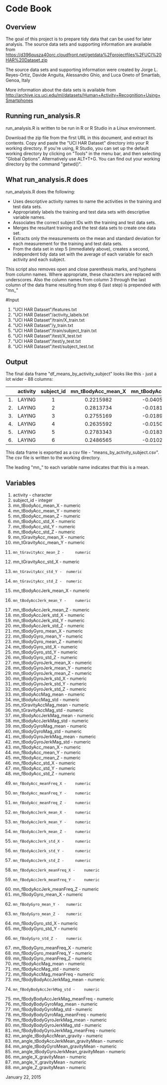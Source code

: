 # Code Book

## Overview
The goal of this project is to prepare tidy data that can be used for later analysis. The source data sets and supporting information are available from https://d396qusza40orc.cloudfront.net/getdata%2Fprojectfiles%2FUCI%20HAR%20Dataset.zip 

The source data sets and supporting information were created by Jorge L. Reyes-Ortiz, Davide Anguita, Alessandro Ghio, and Luca Oneto of Smartlab, Genoa, Italy

More information about the data sets is available from http://archive.ics.uci.edu/ml/datasets/Human+Activity+Recognition+Using+Smartphones

## Running run_analysis.R

run_analysis.R is written to be run in R or R Studio in a Linux environment.

Download the zip file from the first URL in this document, and extract its contents. Copy and paste the "UCI HAR Dataset" directory into your R working directory. 
If you're using, R Studio, you can set up the default working directory by clicking on "Tools" in the menu bar, and then selecting "Global Options". Alternatively use ALT+T+G.
You can find out your working directory by the command "getwd()".


## What run_analysis.R does

run_analysis.R does the following:
* Uses descriptive activity names to name the activities in the training and test data sets.
* Appropriately labels the training and test data sets with descriptive variable names.
* Associates the correct subject IDs with the training and test data sets.
* Merges the resultant training and the test data sets to create one data set. 
* Extracts only the measurements on the mean and standard deviation for each measurement for the training and test data sets.
* From the data set in step 5 (immediately above), creates a second, independent tidy data set with the average of each variable for each activity and each subject.

This script also removes open and close parenthesis marks, and hyphens from column names. Where appropriate, these characters are replaced with underscores. Also the column names from column 3 through the last column of the data frame resulting from step 6 (last step) is prepended with "mn_"

#Input

1. "UCI HAR Dataset"/features.txt
2. "UCI HAR Dataset"/activity_labels.txt
3. "UCI HAR Dataset"/train/X_train.txt
4. "UCI HAR Dataset"/y_train.txt
5. "UCI HAR Dataset"/train/subject_train.txt
6. "UCI HAR Dataset"/test/X_test.txt
7. "UCI HAR Dataset"/test/y_test.txt
8. "UCI HAR Dataset"/test/subject_test.txt

## Output

The final data frame "df_means_by_activity_subject" looks like this - just a lot wider - 88 columns:

|    | activity | subject_id |  mn_tBodyAcc_mean_X | mn_tBodyAcc_mean_Y | mn_tBodyAcc_mean_Z | mn_tBodyAcc_std_X |
|:--:|:--------:|:----------:|:-------------------:|:------------------:|:------------------:|:-----------------:|
| 1. |  LAYING  |      1     |   0.2215982         | -0.04051395        | -0.1132036         | -0.9280565        |
| 2. |  LAYING  |      2     |   0.2813734         | -0.01815874        | -0.1072456         | -0.9740595        | 
| 3. |  LAYING  |      3     |   0.2755169         | -0.01895568        | -0.1013005         | -0.9827766        |
| 4. |  LAYING  |      4     |   0.2635592         | -0.01500318        | -0.1106882         | -0.9541937        |
| 5. |  LAYING  |      5     |   0.2783343         | -0.01830421        | -0.1079376         | -0.9659345        | 
| 6. |  LAYING  |      6     |   0.2486565         | -0.01025292        | -0.1331196         | -0.9340494        |

This data frame is exported as a csv file - "means_by_activity_subject.csv". The csv file is written to the working directory.

The leading "mn_" to each variable name indicates that this is a mean.

## Variables
1.	activity - 	character
2.	subject_id - 	integer
3.	mn_tBodyAcc_mean_X - 	numeric
4.	mn_tBodyAcc_mean_Y - 	numeric
5.	mn_tBodyAcc_mean_Z - 	numeric
6. 	mn_tBodyAcc_std_X - 	numeric
7. 	mn_tBodyAcc_std_Y - 	numeric
8.	mn_tBodyAcc_std_Z - 	numeric
9.	mn_tGravityAcc_mean_X - 	numeric
10.	mn_tGravityAcc_mean_Y - 	numeric
11. 	mn_tGravityAcc_mean_Z - 	numeric
12.	mn_tGravityAcc_std_X - 	numeric
13. 	mn_tGravityAcc_std_Y - 	numeric
14. 	mn_tGravityAcc_std_Z -	numeric
15.	mn_tBodyAccJerk_mean_X - 	numeric
16. 	mn_tBodyAccJerk_mean_Y - 	numeric
17.	mn_tBodyAccJerk_mean_Z - 	numeric
18.	mn_tBodyAccJerk_std_X - 	numeric
19.	mn_tBodyAccJerk_std_Y - 	numeric
20.	mn_tBodyAccJerk_std_Z -  	numeric
21.	mn_tBodyGyro_mean_X - 	numeric
22.	mn_tBodyGyro_mean_Y - 	numeric
23.	mn_tBodyGyro_mean_Z - 	numeric
24.	mn_tBodyGyro_std_X - 	numeric
25.	mn_tBodyGyro_std_Y - 	numeric
26.	mn_tBodyGyro_std_Z - 	numeric
27.	mn_tBodyGyroJerk_mean_X - 	numeric
28.	mn_tBodyGyroJerk_mean_Y - 	numeric
29.	mn_tBodyGyroJerk_mean_Z - 	numeric
30.	mn_tBodyGyroJerk_std_X - 	numeric
31.	mn_tBodyGyroJerk_std_Y - 	numeric
32.	mn_tBodyGyroJerk_std_Z - 	numeric
33.	mn_tBodyAccMag_mean - 	numeric
34.	mn_tBodyAccMag_std - 	numeric
35.	mn_tGravityAccMag_mean - 	numeric
36.	mn_tGravityAccMag_std - 	numeric
37.	mn_tBodyAccJerkMag_mean - 	numeric
38.	mn_tBodyAccJerkMag_std - 	numeric
39.	mn_tBodyGyroMag_mean - 	numeric
40.	mn_tBodyGyroMag_std - 	numeric
41.	mn_tBodyGyroJerkMag_mean - 	numeric
42.	mn_tBodyGyroJerkMag_std - 	numeric
43.	mn_fBodyAcc_mean_X - 	numeric
44.	mn_fBodyAcc_mean_Y - 	numeric
45.	mn_fBodyAcc_mean_Z - 	numeric
46.	mn_fBodyAcc_std_X - 	numeric
47.	mn_fBodyAcc_std_Y - 	numeric
48.	mn_fBodyAcc_std_Z - 	numeric
49. 	mn_fBodyAcc_meanFreq_X - 	numeric
50. 	mn_fBodyAcc_meanFreq_Y - 	numeric
51. 	mn_fBodyAcc_meanFreq_Z - 	numeric
52. 	mn_fBodyAccJerk_mean_X - 	numeric
53. 	mn_fBodyAccJerk_mean_Y - 	numeric
54. 	mn_fBodyAccJerk_mean_Z - 	numeric
55. 	mn_fBodyAccJerk_std_X - 	numeric
56. 	mn_fBodyAccJerk_std_Y - 	numeric
57. 	mn_fBodyAccJerk_std_Z - 	numeric
58. 	mn_fBodyAccJerk_meanFreq_X - 	numeric
59. 	mn_fBodyAccJerk_meanFreq_Y - 	numeric
60.	mn_fBodyAccJerk_meanFreq_Z - 	numeric
61.	mn_fBodyGyro_mean_X - 	numeric
62. 	mn_fBodyGyro_mean_Y - 	numeric
63. 	mn_fBodyGyro_mean_Z - 	numeric
64.	mn_fBodyGyro_std_X - 	numeric
65.	mn_fBodyGyro_std_Y - 	numeric
66. 	mn_fBodyGyro_std_Z - 	numeric
67.	mn_fBodyGyro_meanFreq_X - 	numeric
68.	mn_fBodyGyro_meanFreq_Y - 	numeric
69.	mn_fBodyGyro_meanFreq_Z - 	numeric
70.	mn_fBodyAccMag_mean - 	numeric
71.	mn_fBodyAccMag_std - 	numeric
72.	mn_fBodyAccMag_meanFreq - 	numeric
73.	mn_fBodyBodyAccJerkMag_mean - 	numeric
74. 	mn_fBodyBodyAccJerkMag_std - 	numeric
75.	mn_fBodyBodyAccJerkMag_meanFreq - 	numeric
76.	mn_fBodyBodyGyroMag_mean - 	numeric
77.	mn_fBodyBodyGyroMag_std - 	numeric
78.	mn_fBodyBodyGyroMag_meanFreq - 	numeric
79.	mn_fBodyBodyGyroJerkMag_mean - 	numeric
80.	mn_fBodyBodyGyroJerkMag_std - 	numeric
81.	mn_fBodyBodyGyroJerkMag_meanFreq - 	numeric
82.	mn_angle_tBodyAccMean_gravity - 	numeric
83.	mn_angle_tBodyAccJerkMean_gravityMean - 	numeric
84.	mn_angle_tBodyGyroMean_gravityMean - 	numeric
85.	mn_angle_tBodyGyroJerkMean_gravityMean - 	numeric
86.	mn_angle_X_gravityMean - 	numeric
87.	mn_angle_Y_gravityMean - 	numeric
88.	mn_angle_Z_gravityMean - 	numeric

January 22, 2015
